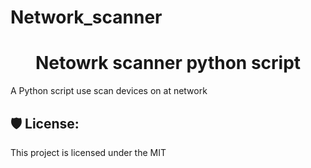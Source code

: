 # Network_scanner
<h1 align="center" id="title">Netowrk scanner python script</h1>

<p id="description">A Python script use scan devices on at network</p>

<h2>🛡️ License:</h2>

This project is licensed under the MIT
